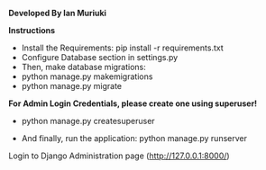 **Developed By Ian Muriuki**

**Instructions**
- Install the Requirements: pip install -r requirements.txt
- Configure Database section in settings.py
- Then, make database migrations:
- python manage.py makemigrations
- python manage.py migrate

**For Admin Login Credentials, please create one using superuser!**
- python manage.py createsuperuser

- And finally, run the application: python manage.py runserver

Login to Django Administration page (http://127.0.0.1:8000/) 


